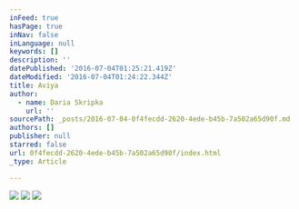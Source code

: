 ```yaml
---
inFeed: true
hasPage: true
inNav: false
inLanguage: null
keywords: []
description: ''
datePublished: '2016-07-04T01:25:21.419Z'
dateModified: '2016-07-04T01:24:22.344Z'
title: Aviya
author:
  - name: Daria Skripka
    url: ''
sourcePath: _posts/2016-07-04-0f4fecdd-2620-4ede-b45b-7a502a65d90f.md
authors: []
publisher: null
starred: false
url: 0f4fecdd-2620-4ede-b45b-7a502a65d90f/index.html
_type: Article

---
```

![](https://the-grid-user-content.s3-us-west-2.amazonaws.com/84e24044-3529-47e6-8f0b-65391749468c.jpg)
![](https://the-grid-user-content.s3-us-west-2.amazonaws.com/c91b9261-678d-45dc-9f33-41c69d436182.jpg)
![](https://the-grid-user-content.s3-us-west-2.amazonaws.com/e04f5ea4-779b-41ae-b02b-d0065214f2cd.jpg)